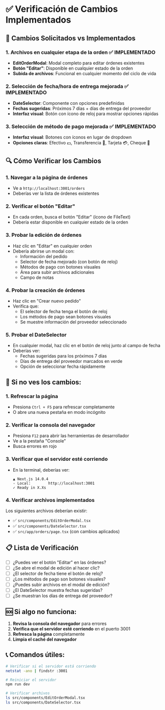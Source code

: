 # ✅ Verificación de Cambios Implementados

## 🎯 Cambios Solicitados vs Implementados

### 1. **Archivos en cualquier etapa de la orden** ✅ IMPLEMENTADO
- **EditOrderModal**: Modal completo para editar órdenes existentes
- **Botón "Editar"**: Disponible en cualquier estado de la orden
- **Subida de archivos**: Funcional en cualquier momento del ciclo de vida

### 2. **Selección de fecha/hora de entrega mejorada** ✅ IMPLEMENTADO
- **DateSelector**: Componente con opciones predefinidas
- **Fechas sugeridas**: Próximos 7 días + días de entrega del proveedor
- **Interfaz visual**: Botón con ícono de reloj para mostrar opciones rápidas

### 3. **Selección de método de pago mejorada** ✅ IMPLEMENTADO
- **Interfaz visual**: Botones con íconos en lugar de dropdown
- **Opciones claras**: Efectivo 💵, Transferencia 🏦, Tarjeta 💳, Cheque 📄

## 🔍 Cómo Verificar los Cambios

### 1. **Navegar a la página de órdenes**
- Ve a `http://localhost:3001/orders`
- Deberías ver la lista de órdenes existentes

### 2. **Verificar el botón "Editar"**
- En cada orden, busca el botón "Editar" (ícono de FileText)
- Debería estar disponible en cualquier estado de la orden

### 3. **Probar la edición de órdenes**
- Haz clic en "Editar" en cualquier orden
- Debería abrirse un modal con:
  - Información del pedido
  - Selector de fecha mejorado (con botón de reloj)
  - Métodos de pago con botones visuales
  - Área para subir archivos adicionales
  - Campo de notas

### 4. **Probar la creación de órdenes**
- Haz clic en "Crear nuevo pedido"
- Verifica que:
  - El selector de fecha tenga el botón de reloj
  - Los métodos de pago sean botones visuales
  - Se muestre información del proveedor seleccionado

### 5. **Probar el DateSelector**
- En cualquier modal, haz clic en el botón de reloj junto al campo de fecha
- Deberías ver:
  - Fechas sugeridas para los próximos 7 días
  - Días de entrega del proveedor marcados en verde
  - Opción de seleccionar fecha rápidamente

## 🐛 Si no ves los cambios:

### 1. **Refrescar la página**
- Presiona `Ctrl + F5` para refrescar completamente
- O abre una nueva pestaña en modo incógnito

### 2. **Verificar la consola del navegador**
- Presiona `F12` para abrir las herramientas de desarrollador
- Ve a la pestaña "Console"
- Busca errores en rojo

### 3. **Verificar que el servidor esté corriendo**
- En la terminal, deberías ver:
  ```
  ▲ Next.js 14.0.4
  - Local:        http://localhost:3001
  ✓ Ready in X.Xs
  ```

### 4. **Verificar archivos implementados**
Los siguientes archivos deberían existir:
- ✅ `src/components/EditOrderModal.tsx`
- ✅ `src/components/DateSelector.tsx`
- ✅ `src/app/orders/page.tsx` (con cambios aplicados)

## 📋 Lista de Verificación

- [ ] ¿Puedes ver el botón "Editar" en las órdenes?
- [ ] ¿Se abre el modal de edición al hacer clic?
- [ ] ¿El selector de fecha tiene el botón de reloj?
- [ ] ¿Los métodos de pago son botones visuales?
- [ ] ¿Puedes subir archivos en el modal de edición?
- [ ] ¿El DateSelector muestra fechas sugeridas?
- [ ] ¿Se muestran los días de entrega del proveedor?

## 🆘 Si algo no funciona:

1. **Revisa la consola del navegador** para errores
2. **Verifica que el servidor esté corriendo** en el puerto 3001
3. **Refresca la página** completamente
4. **Limpia el caché del navegador**

## 📞 Comandos útiles:

```bash
# Verificar si el servidor está corriendo
netstat -ano | findstr :3001

# Reiniciar el servidor
npm run dev

# Verificar archivos
ls src/components/EditOrderModal.tsx
ls src/components/DateSelector.tsx
``` 